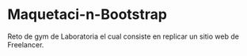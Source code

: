 # Maquetaci-n-Bootstrap
Reto de gym de Laboratoria el cual consiste en replicar un sitio web de Freelancer.
